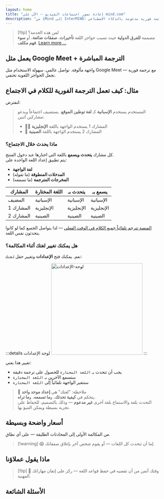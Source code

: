 ```yaml
---
layout: home
title: "إعادة تصور اجتماعات الفيديو — الآن على mind.com"
description: "من iMind إلى InterMIND: مكالمات فيديو تعتمد على الصوت مع ترجمة فورية مدعومة بالذكاء الاصطناعي"
---
```


<script setup>
import HomeUSPSection from './HomeUSPSection.vue'
import HowItWorksSection from './HowItWorksSection.vue'
import PricingPlansSection from './PricingPlansSection.vue'
import FAQSection from './FAQSection.vue'
import HomeFooterSection from './HomeFooterSection.vue'
</script>

<HeroSection
  title="إعادة تصور اجتماعات الفيديو <br>— الآن على **mind.com**"
  text="من iMind إلى InterMIND: مكالمات فيديو تعتمد على الصوت مع ترجمة كلام مباشرة">
<AuthButton text="ابدأ الآن" buttonClass="brand"/>
</HeroSection>

<HomeUSPSection />

> [!tip] لمن هذه الخدمة؟  
> مصممة **للفرق الدولية** حيث تسبب حواجز اللغة **تأخيرات**، **صفقات ضائعة**، أو **سوء فهم مكلف**. [Learn more ...](./product/overview/markets)

## يعمل مثل Google Meet + الترجمة المباشرة

واجهة مألوفة. تواصل عالمي. سهولة الاستخدام مثل Google Meet — مع ترجمة فورية تجعل الحواجز اللغوية تختفي.

<HowItWorksSection />

<span id="Example"></span>

## مثال: كيف تعمل الترجمة الفورية للكلام في الاجتماع

لنفترض:

> المستخدم يستخدم **الإسبانية** كـ **لغة توطين الموقع**. يستضيف اجتماعاً ويدعو مشاركين اثنين:
>
> - 🧑‍💼 المشارك 1 يستخدم الواجهة باللغة **الإنجليزية**
> - 👩 المشارك 2 يستخدم الواجهة باللغة **الصينية**

### ماذا يحدث خلال الاجتماع؟

كل مشارك **يتحدث ويسمع** باللغة التي اختارها عند دخول المنتج.  
يتم تطبيق إعداد اللغة الواحدة على:

- **لغة الواجهة**
- **المدخلات المنطوقة** (ما تقوله)
- **المخرجات المترجمة** (ما تسمعه)

| المشارك | اللغة المختارة | يتحدث بـ | يسمع بـ |
| ------------- | ----------------- | --------- | -------- |
| المضيف | الإسبانية | الإسبانية | الإسبانية |
| المشارك 1 | الإنجليزية | الإنجليزية | الإنجليزية |
| المشارك 2 | الصينية | الصينية | الصينية |

[المنصة تترجم تلقائياً جميع الكلام في الوقت الفعلي](./product/overview/how-it-works) — لذا يتواصل الجميع كما لو كانوا يتحدثون نفس اللغة.

### هل يمكنك تغيير لغتك أثناء المكالمة؟

نعم. يمكنك فتح **الإعدادات** وتغيير حقل `لغتك`:

:::details لوحة الإعدادات
<img src="/settings.png" alt="لوحة-الإعدادات" width="300px" />
:::

تغيير هذا يعني:

- يجب أن تتحدث بـ `اللغة المختارة` للحصول على ترجمة دقيقة
- ستسمع الآخرين بـ `اللغة المختارة`
- ستتغير الواجهة تلقائياً إلى `اللغة المختارة`

> 📌 ملاحظة: "لغتك" هي **إعداد موحد واحد**  
> يتحكم في **كيفية تحدثك**، و**ما تسمعه**، و**ما تراه**.  
> التحدث بلغة والاستماع بلغة أخرى **غير مدعوم** — وذلك بالتصميم، للحفاظ على تجربة بسيطة ويمكن التنبؤ بها.

## أسعار واضحة وبسيطة

من المكالمة الأولى إلى المحادثات الطليقة — على أي نطاق.

<PricingPlansSection />

> [!warning] 😱 إما أن تتحدث كل اللغات — أو يقوم شخص آخر بإغلاق صفقاتك.

<span id="Testimonials"></span>

## ماذا يقول عملاؤنا

<AutoScrollTestimonials testimonialsUrl="/testimonials.json"/>

> [!tip] 🥇 وقتك أثمن من أن تقضيه في حفظ قواعد اللغة — ركز على إتقان مهاراتك المهنية.

## الأسئلة الشائعة

<FAQSection />
<HomeFooterSection />